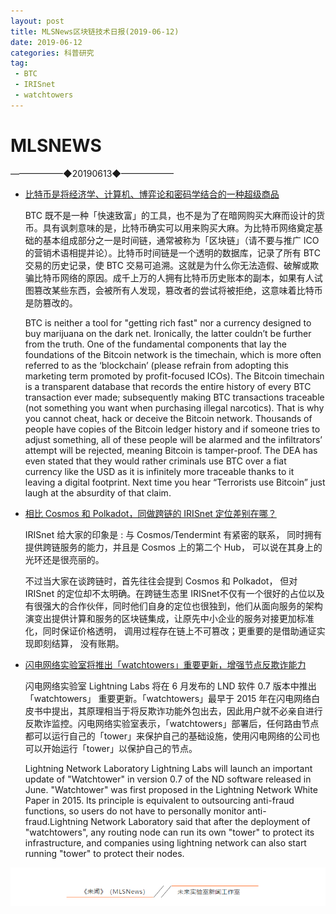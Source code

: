```yaml
---
layout: post
title: MLSNews区块链技术日报(2019-06-12)
date: 2019-06-12 
categories: 科普研究
tag:  
 - BTC
 - IRISnet
 - watchtowers
--- 
```

# ​MLSNEWS

——————◆20190613◆——————
* [比特币是将经济学、计算机、博弈论和密码学结合的一种超级商品](https://medium.com/@cryptoauthority/what-is-bitcoin-900e3eb6d625)

  BTC 既不是一种「快速致富」的工具，也不是为了在暗网购买大麻而设计的货币。具有讽刺意味的是，比特币确实可以用来购买大麻。为比特币网络奠定基础的基本组成部分之一是时间链，通常被称为「区块链」（请不要与推广 ICO 的营销术语相提并论）。比特币时间链是一个透明的数据库，记录了所有 BTC 交易的历史记录，使 BTC 交易可追溯。这就是为什么你无法造假、破解或欺骗比特币网络的原因。成千上万的人拥有比特币历史账本的副本，如果有人试图篡改某些东西，会被所有人发现，篡改者的尝试将被拒绝，这意味着比特币是防篡改的。
  
  BTC is neither a tool for "getting rich fast" nor a currency designed to buy marijuana on the dark net. Ironically, the latter couldn’t be further from the truth. One of the fundamental components that lay the foundations of the Bitcoin network is the timechain, which is more often referred to as the ‘blockchain’ (please refrain from adopting this marketing term promoted by profit-focused ICOs). The Bitcoin timechain is a transparent database that records the entire history of every BTC transaction ever made; subsequently making BTC transactions traceable (not something you want when purchasing illegal narcotics). That is why you cannot cheat, hack or deceive the Bitcoin network. Thousands of people have copies of the Bitcoin ledger history and if someone tries to adjust something, all of these people will be alarmed and the infiltrators’ attempt will be rejected, meaning Bitcoin is tamper-proof. The DEA has even stated that they would rather criminals use BTC over a fiat currency like the USD as it is infinitely more traceable thanks to it leaving a digital footprint. Next time you hear “Terrorists use Bitcoin” just laugh at the absurdity of that claim.
* [相比 Cosmos 和 Polkadot，同做跨链的 IRISnet 定位差别在哪？](https://mp.weixin.qq.com/s/xNnFzOrsks3snlsweRmmYw)

  IRISnet 给大家的印象是 : 与 Cosmos/Tendermint 有紧密的联系， 同时拥有提供跨链服务的能力，并且是 Cosmos 上的第二个 Hub， 可以说在其身上的光环还是很亮丽的。

  不过当大家在谈跨链时，首先往往会提到 Cosmos 和 Polkadot， 但对 IRISnet 的定位却不太明确。在跨链生态里 IRISnet不仅有一个很好的占位以及有很强大的合作伙伴，同时他们自身的定位也很独到，他们从面向服务的架构演变出提供计算和服务的区块链集成，让原先中小企业的服务对接更加标准化，同时保证价格透明， 调用过程存在链上不可篡改；更重要的是借助通证实现即刻结算， 没有账期。
* [闪电网络实验室将推出「watchtowers」重要更新，增强节点反欺诈能力](https://www.coindesk.com/fraud-fighting-watchtowers-are-coming-with-the-next-big-lightning-release)

  闪电网络实验室 Lightning Labs 将在 6 月发布的 LND 软件 0.7 版本中推出「watchtowers」 重要更新。「watchtowers」最早于 2015 年在闪电网络白皮书中提出，其原理相当于将反欺诈功能外包出去，因此用户就不必亲自进行反欺诈监控。闪电网络实验室表示，「watchtowers」部署后，任何路由节点都可以运行自己的「tower」来保护自己的基础设施，使用闪电网络的公司也可以开始运行「tower」以保护自己的节点。

  Lightning Network Laboratory Lightning Labs will launch an important update of "Watchtower" in version 0.7 of the ND software released in June. "Watchtower" was first proposed in the Lightning Network White Paper in 2015. Its principle is equivalent to outsourcing anti-fraud functions, so users do not have to personally monitor anti-fraud.Lightning Network Laboratory said that after the deployment of "watchtowers", any routing node can run its own "tower" to protect its infrastructure, and companies using lightning network can also start running "tower" to protect their nodes.

![](/image/footlogo.png)